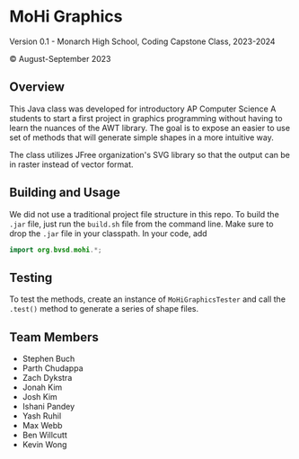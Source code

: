 # MoHi Graphics

Version 0.1 - Monarch High School, Coding Capstone Class, 2023-2024

© August-September 2023

## Overview
This Java class was developed for introductory AP Computer Science A students to start a first project in graphics programming without having to learn the nuances of the AWT library. The goal is to expose an easier to use set of methods that will generate simple shapes in a more intuitive way. 

The class utilizes JFree organization's SVG library so that the output can be in raster instead of vector format.

## Building and Usage
We did not use a traditional project file structure in this repo. 
To build the `.jar` file, just run the `build.sh` file from the command line.
Make sure to drop the `.jar` file in your classpath.
In your code, add
```java
import org.bvsd.mohi.*;
```
## Testing
To test the methods, create an instance of `MoHiGraphicsTester` and call the `.test()` method to generate a series of shape files.

## Team Members
- Stephen Buch
- Parth Chudappa
- Zach Dykstra
- Jonah Kim
- Josh Kim
- Ishani Pandey
- Yash Ruhil
- Max Webb
- Ben Willcutt
- Kevin Wong